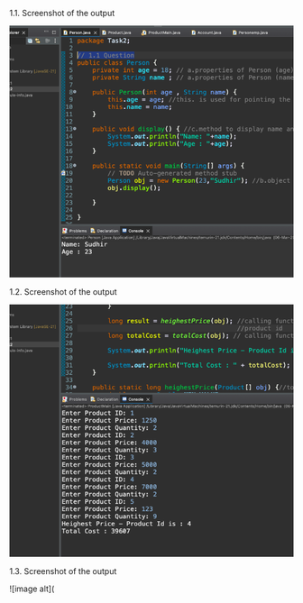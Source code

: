 
1.1. Screenshot of the output

![image alt](https://github.com/sudhir1825/GuviTask2/blob/1d89318d1e06269207a201f136b9eb2870a47209/Screenshot%202025-03-06%20at%205.48.22%20PM.png)



1.2. Screenshot of the output

![image alt](https://github.com/sudhir1825/GuviTask2/blob/b0409bfc547ded01b42e124a243ac700199cfd58/Screenshot%202025-03-06%20at%205.51.44%20PM.png)


1.3. Screenshot of the output

![image alt](

